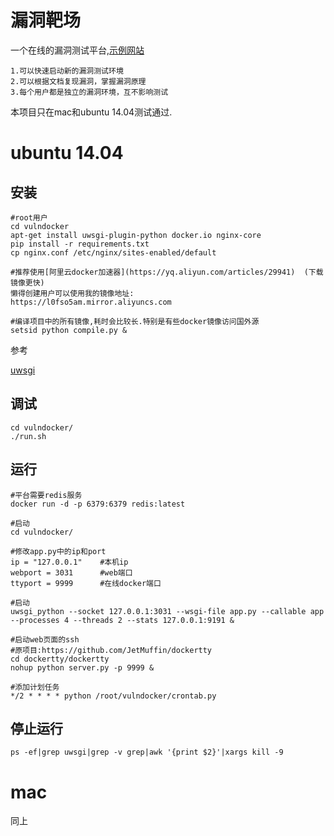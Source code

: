 # 漏洞靶场
一个在线的漏洞测试平台,[示例网站](http://139.199.206.110)

```
1.可以快速启动新的漏洞测试环境
2.可以根据文档复现漏洞，掌握漏洞原理
3.每个用户都是独立的漏洞环境，互不影响测试
```

本项目只在mac和ubuntu 14.04测试通过.

# ubuntu 14.04
## 安装

```
#root用户
cd vulndocker
apt-get install uwsgi-plugin-python docker.io nginx-core
pip install -r requirements.txt
cp nginx.conf /etc/nginx/sites-enabled/default

#推荐使用[阿里云docker加速器](https://yq.aliyun.com/articles/29941)  (下载镜像更快)
懒得创建用户可以使用我的镜像地址:
https://l0fso5am.mirror.aliyuncs.com

#编译项目中的所有镜像,耗时会比较长.特别是有些docker镜像访问国外源
setsid python compile.py &

```

参考

[uwsgi](http://uwsgi-docs-cn.readthedocs.io/zh_CN/latest/WSGIquickstart.html#web)

## 调试

```
cd vulndocker/
./run.sh
```

## 运行

```
#平台需要redis服务
docker run -d -p 6379:6379 redis:latest

#启动
cd vulndocker/

#修改app.py中的ip和port
ip = "127.0.0.1"    #本机ip
webport = 3031      #web端口
ttyport = 9999      #在线docker端口

#启动
uwsgi_python --socket 127.0.0.1:3031 --wsgi-file app.py --callable app --processes 4 --threads 2 --stats 127.0.0.1:9191 &

#启动web页面的ssh
#原项目:https://github.com/JetMuffin/dockertty
cd dockertty/dockertty
nohup python server.py -p 9999 &

#添加计划任务
*/2 * * * * python /root/vulndocker/crontab.py
```

## 停止运行

```
ps -ef|grep uwsgi|grep -v grep|awk '{print $2}'|xargs kill -9
```

# mac
同上
